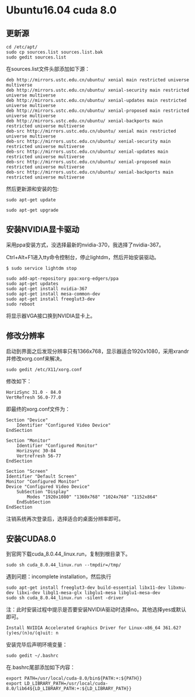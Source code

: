 # Ubuntu16.04 cuda 8.0

## 更新源

    cd /etc/apt/
    sudo cp sources.list sources.list.bak
    sudo gedit sources.list
在sources.list文件头部添加如下源：

    deb http://mirrors.ustc.edu.cn/ubuntu/ xenial main restricted universe multiverse
    deb http://mirrors.ustc.edu.cn/ubuntu/ xenial-security main restricted universe multiverse
    deb http://mirrors.ustc.edu.cn/ubuntu/ xenial-updates main restricted universe multiverse
    deb http://mirrors.ustc.edu.cn/ubuntu/ xenial-proposed main restricted universe multiverse
    deb http://mirrors.ustc.edu.cn/ubuntu/ xenial-backports main restricted universe multiverse
    deb-src http://mirrors.ustc.edu.cn/ubuntu/ xenial main restricted universe multiverse
    deb-src http://mirrors.ustc.edu.cn/ubuntu/ xenial-security main restricted universe multiverse
    deb-src http://mirrors.ustc.edu.cn/ubuntu/ xenial-updates main restricted universe multiverse
    deb-src http://mirrors.ustc.edu.cn/ubuntu/ xenial-proposed main restricted universe multiverse
    deb-src http://mirrors.ustc.edu.cn/ubuntu/ xenial-backports main restricted universe multiverse
然后更新源和安装的包:

    sudo apt-get update

    sudo apt-get upgrade
    
## 安装NVIDIA显卡驱动

采用ppa安装方式，没选择最新的nvidia-370，我选择了nvidia-367。

Ctrl+Alt+F1进入tty命令控制台，停止lightdm，然后开始安装驱动。

    $ sudo service lightdm stop

    sudo add-apt-repository ppa:xorg-edgers/ppa
    sudo apt-get updates
    sudo apt-get install nvidia-367
    sudo apt-get install mesa-common-dev
    sudo apt-get install freeglut3-dev
    sudo reboot
将显示器VGA接口换到NVIDIA显卡上。

## 修改分辨率

启动到界面之后发现分辨率只有1366x768，显示器适合1920x1080，采用xrandr并修改xorg.conf来解决。

    sudo gedit /etc/X11/xorg.conf
修改如下：

    HorizSync 31.0 - 84.0
    VertRefresh 56.0-77.0
即最终的xorg.conf文件为：

    Section "Device"    
        Identifier "Configured Video Device"
    EndSection

    Section "Monitor"
        Identifier "Configured Monitor"
        Horizsync 30-84
        Vertrefresh 56-77
    EndSection

    Section "Screen"
    Identifier "Default Screen"
    Monitor "Configured Monitor"
    Device "Configured Video Device"
        SubSection "Display"
            Modes "1920x1080" "1360x768" "1024x768" "1152x864"
        EndSubSection
    EndSection        
注销系统再次登录后，选择适合的桌面分辨率即可。

## 安装CUDA8.0

到官网下载cuda_8.0.44_linux.run，复制到根目录下。

    sudo sh cuda_8.0.44_linux.run --tmpdir=/tmp/
遇到问题：incomplete installation，然后执行

    sudo apt-get install freeglut3-dev build-essential libx11-dev libxmu-dev libxi-dev libgl1-mesa-glx libglu1-mesa libglu1-mesa-dev
    sudo sh cuda_8.0.44_linux.run -silent -driver
注：此时安装过程中提示是否要安装NVIDIA驱动时选择no。其他选择yes或默认即可。

    Install NVIDIA Accelerated Graphics Driver for Linux-x86_64 361.62? (y)es/(n)o/(q)uit: n
安装完毕后声明环境变量：

    sudo gedit ~/.bashrc
在.bashrc尾部添加如下内容：

    export PATH=/usr/local/cuda-8.0/bin${PATH:+:${PATH}}
    export LD_LIBRARY_PATH=/usr/local/cuda-8.0/lib64${LD_LIBRARY_PATH:+:${LD_LIBRARY_PATH}}